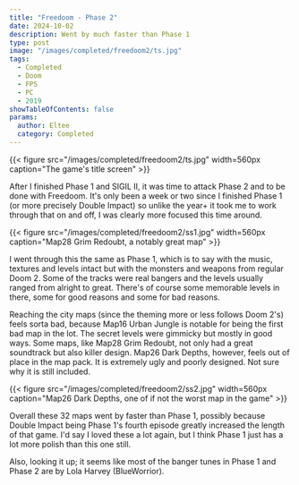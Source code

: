 ```yaml
---
title: "Freedoom - Phase 2"
date: 2024-10-02
description: Went by much faster than Phase 1
type: post
image: "/images/completed/freedoom2/ts.jpg"
tags:
  - Completed
  - Doom
  - FPS
  - PC
  - 2019
showTableOfContents: false
params:
  author: Eltee
  category: Completed
---
```


{{< figure src="/images/completed/freedoom2/ts.jpg" width=560px caption="The game's title screen" >}}

After I finished Phase 1 and SIGIL II, it was time to attack Phase 2 and to be done with Freedoom. It's only been a week or two since I finished Phase 1 (or more precisely Double Impact) so unlike the year+ it took me to work through that on and off, I was clearly more focused this time around.

{{< figure src="/images/completed/freedoom2/ss1.jpg" width=560px caption="Map28 Grim Redoubt, a notably great map" >}}

I went through this the same as Phase 1, which is to say with the music, textures and levels intact but with the monsters and weapons from regular Doom 2. Some of the tracks were real bangers and the levels usually ranged from alright to great. There's of course some memorable levels in there, some for good reasons and some for bad reasons.

Reaching the city maps (since the theming more or less follows Doom 2's) feels sorta bad, because Map16 Urban Jungle is notable for being the first bad map in the lot. The secret levels were gimmicky but mostly in good ways. Some maps, like Map28 Grim Redoubt, not only had a great soundtrack but also killer design. Map26 Dark Depths, however, feels out of place in the map pack. It is extremely ugly and poorly designed. Not sure why it is still included.

{{< figure src="/images/completed/freedoom2/ss2.jpg" width=560px caption="Map26 Dark Depths, one of if not the worst map in the game" >}}

Overall these 32 maps went by faster than Phase 1, possibly because Double Impact being Phase 1's fourth episode greatly increased the length of that game. I'd say I loved these a lot again, but I think Phase 1 just has a lot more polish than this one still.

Also, looking it up; it seems like most of the banger tunes in Phase 1 and Phase 2 are by Lola Harvey (BlueWorrior).